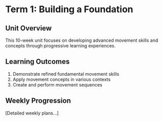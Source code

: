 # Term 1: Building a Foundation

## Unit Overview
This 10-week unit focuses on developing advanced movement skills and concepts through progressive learning experiences.

## Learning Outcomes
1. Demonstrate refined fundamental movement skills
2. Apply movement concepts in various contexts
3. Create and perform movement sequences

## Weekly Progression
[Detailed weekly plans...]